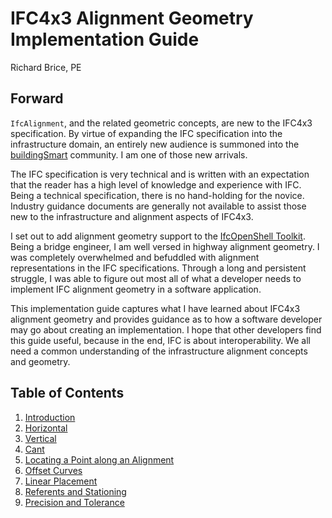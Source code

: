 # IFC4x3 Alignment Geometry Implementation Guide
Richard Brice, PE

## Forward
`IfcAlignment`, and the related geometric concepts, are new to the IFC4x3 specification. By virtue of expanding the IFC specification into the infrastructure domain, an entirely new audience is summoned into the [buildingSmart](buildingsmart.org) community. I am one of those new arrivals.

The IFC specification is very technical and is written with an expectation that the reader has a high level of knowledge and experience with IFC. Being a technical specification, there is no hand-holding for the novice. Industry guidance documents are generally not available to assist those new to the infrastructure and alignment aspects of IFC4x3. 

I set out to add alignment geometry support to the [IfcOpenShell Toolkit](https://www.ifcopenshell.org). Being a bridge engineer, I am well versed in highway alignment geometry. I was completely overwhelmed and befuddled with alignment representations in the IFC specifications. Through a long and persistent struggle, I was able to figure out most all of what a developer needs to implement IFC alignment geometry in a software application.

This implementation guide captures what I have learned about IFC4x3 alignment geometry and provides guidance as to how a software developer may go about creating an implementation. I hope that other developers find this guide useful, because in the end, IFC is about interoperability. We all need a common understanding of the infrastructure alignment concepts and geometry.

## Table of Contents

1. [Introduction](1_Introduction.md)
2. [Horizontal](2_Horizontal.md)
3. [Vertical](3_Vertical.md)
4. [Cant](4_Cant.md)
5. [Locating a Point along an Alignment](5_LocatingPoints.md)
6. [Offset Curves](6_OffsetCurves.md)
7. [Linear Placement](7_LinearPlacement.md)
8. [Referents and Stationing](8_Referents_and_Stationing.md)
9. [Precision and Tolerance](9_Precision_and_Tolerance.md)
